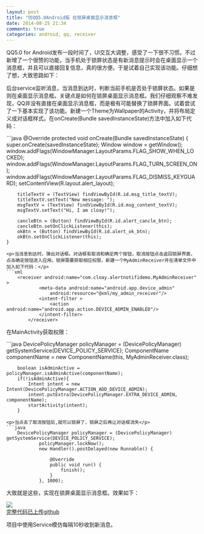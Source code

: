 ```yaml
---
layout: post
title: "仿QQ5.0Android版 在锁屏桌面显示消息框"
date: 2014-08-25 21:34
comments: true
categories: android, qq, receiver
---
```

<p>QQ5.0 for Android发布一段时间了，UI交互大调整，感受了一下很不习惯。不过新增了一个很赞的功能，当手机处于锁屏状态是有新消息提示时会在桌面显示一个消息框，并且可以直接回复信息，真的很方便。于是试着自己实现该功能。仔细想了想，大致思路如下：</p>
<!-- more -->
<p>后台service监听消息，当消息到达时，判断当前手机是否处于锁屏状态。如果是则在桌面显示消息框。关键点是如何在锁屏桌面显示消息框。我们仔细观察不难发现，QQ并没有直接在桌面显示消息框，而是极有可能替换了锁屏界面。试着尝试了一下基本实现了该功能。新建一个Theme为Wallpaper的Activity，并将布局定义成对话框样式。在onCreate(Bundle savedInstanceState)方法中加入如下代码：</p>
```java
	@Override
	protected void onCreate(Bundle savedInstanceState) {
		super.onCreate(savedInstanceState);
		Window window = getWindow();
		window.addFlags(WindowManager.LayoutParams.FLAG_SHOW_WHEN_LOCKED);
		window.addFlags(WindowManager.LayoutParams.FLAG_TURN_SCREEN_ON);
		window.addFlags(WindowManager.LayoutParams.FLAG_DISMISS_KEYGUARD);
		setContentView(R.layout.alert_layout);
		
		titleTextV = (TextView) findViewById(R.id.msg_title_textV);
		titleTextV.setText("New message: ");
		msgTextV = (TextView) findViewById(R.id.msg_content_textV);
		msgTextV.setText("Hi, I am cloay!");
		
		cancleBtn = (Button) findViewById(R.id.alert_cancle_btn);
		cancleBtn.setOnClickListener(this);
		okBtn = (Button) findViewById(R.id.alert_ok_btn);
		okBtn.setOnClickListener(this);
	}
```
<p>当消息到达时，弹出对话框。对话框有取消和确定两个按钮，取消按钮点击返回锁屏界面，点击确定按钮进入应用。锁屏需要获取相应权限，新建一个MyAdminReceiver并在清单文件中加入如下代码：</p>
```xml
	<receiver android:name="com.cloay.alertnotifidemo.MyAdminReceiver" >
            <meta-data android:name="android.app.device_admin"
                android:resource="@xml/my_admin_receiver"/>
            <intent-filter >
                <action android:name="android.app.action.DEVICE_ADMIN_ENABLED"/>
            </intent-filter>
        </receiver>
```
<p>在MainActivity获取权限：</p>
```java
	DevicePolicyManager policyManager = (DevicePolicyManager) getSystemService(DEVICE_POLICY_SERVICE);
		ComponentName componentName = new ComponentName(this, MyAdminReceiver.class);
		
		boolean isAdminActive = policyManager.isAdminActive(componentName);
		if(!isAdminActive){
			Intent intent = new Intent(DevicePolicyManager.ACTION_ADD_DEVICE_ADMIN); 
			intent.putExtra(DevicePolicyManager.EXTRA_DEVICE_ADMIN, componentName); 
			startActivity(intent);
		}
```
<p>当点击了取消按钮后,就可以锁屏了，锁屏之后再让对话框消失</p>
```java
	DevicePolicyManager policyManager = (DevicePolicyManager) getSystemService(DEVICE_POLICY_SERVICE);
			policyManager.lockNow();
			new Handler().postDelayed(new Runnable() {
				
				@Override
				public void run() {
					finish();
				}
			}, 1000);
```
<p>大致就是这些，实现在锁屏桌面显示消息框。效果如下：</p>
<img src="https://raw.githubusercontent.com/cloay/AlertNotifiDemo/master/pic.jpg"/><br>
<a href="https://github.com/cloay/AlertNotifiDemo">完整代码已上传github</a><br>
<p>项目中使用Service模仿每隔10秒收到新消息。</p>

